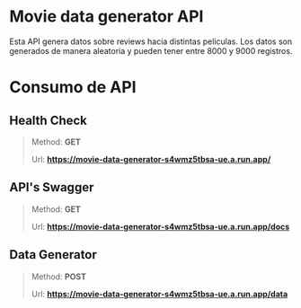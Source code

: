 # Movie data generator API

Esta API genera datos sobre reviews hacia distintas peliculas. Los datos son generados de manera aleatoria y pueden tener entre 8000 y 9000 registros.

# Consumo de API

## **Health Check**

>Method: **GET**
> 
>Url: **https://movie-data-generator-s4wmz5tbsa-ue.a.run.app/**


## **API's Swagger**

>Method: **GET**
> 
>Url: **https://movie-data-generator-s4wmz5tbsa-ue.a.run.app/docs**

## **Data Generator**

>Method: **POST**
> 
>Url: **https://movie-data-generator-s4wmz5tbsa-ue.a.run.app/data**

